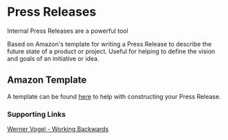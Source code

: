 # Press Releases

Internal Press Releases are a powerful tool

Based on Amazon's template for writing a Press Release to describe the future state of a product or project. Useful for helping to define the vision and goals of an initiative or idea.

## Amazon Template

A template can be found [here](templates/amazon-template.md) to help with constructing your Press Release.

### Supporting Links

[Werner Vogel - Working Backwards](https://www.allthingsdistributed.com/2006/11/working_backwards.html)